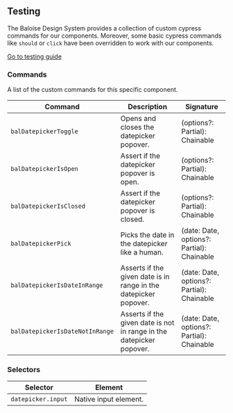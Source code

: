 ## Testing

The Baloise Design System provides a collection of custom cypress commands for our components. Moreover, some basic cypress commands like `should` or `click` have been overridden to work with our components.

<a class="sb-unstyled button is-primary" href="../?path=/docs/development-testing--page">Go to testing guide</a>

<!-- START: human documentation -->



<!-- END: human documentation -->

### Commands

A list of the custom commands for this specific component.

| Command                         | Description                                                          | Signature                                                    |
| ------------------------------- | -------------------------------------------------------------------- | ------------------------------------------------------------ |
| `balDatepickerToggle`           | Opens and closes the datepicker popover.                             | (options?: Partial<Loggable>): Chainable<JQuery>             |
| `balDatepickerIsOpen`           | Assert if the datepicker popover is open.                            | (options?: Partial<Loggable>): Chainable<JQuery>             |
| `balDatepickerIsClosed`         | Assert if the datepicker popover is closed.                          | (options?: Partial<Loggable>): Chainable<JQuery>             |
| `balDatepickerPick`             | Picks the date in the datepicker like a human.                       | (date: Date, options?: Partial<Loggable>): Chainable<JQuery> |
| `balDatepickerIsDateInRange`    | Asserts if the given date is in range in the datepicker popover.     | (date: Date, options?: Partial<Loggable>): Chainable<JQuery> |
| `balDatepickerIsDateNotInRange` | Asserts if the given date is not in range in the datepicker popover. | (date: Date, options?: Partial<Loggable>): Chainable<JQuery> |


### Selectors

| Selector           | Element               |
| ------------------ | --------------------- |
| `datepicker.input` | Native input element. |

